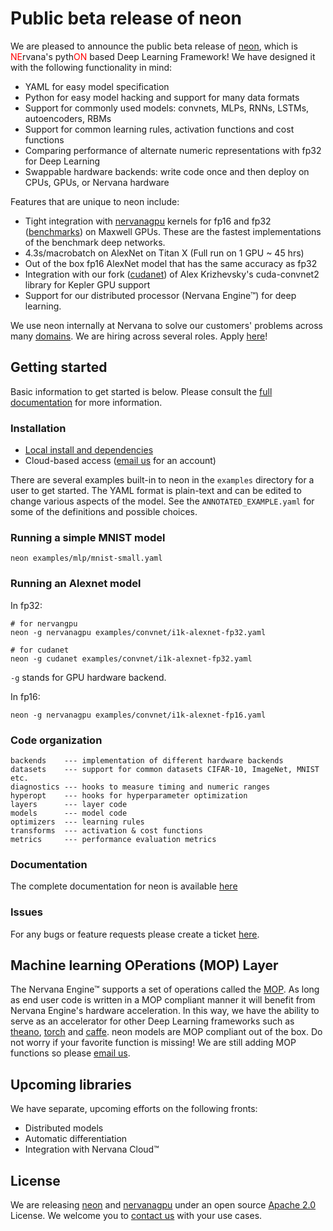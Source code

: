 # Public beta release of neon

We are pleased to announce the public beta release of [neon](https://github.com/NervanaSystems/neon), which is <span style="color:red;">NE</span>rvana's pyth<span style="color:red;">ON</span> based Deep Learning Framework! We have designed it with the following functionality in mind:

* YAML for easy model specification
* Python for easy model hacking and support for many data formats
* Support for commonly used models: convnets, MLPs, RNNs, LSTMs, autoencoders, RBMs
* Support for common learning rules, activation functions and cost functions
* Comparing performance of alternate numeric representations with fp32 for Deep Learning
* Swappable hardware backends: write code once and then deploy on CPUs, GPUs, or Nervana hardware

Features that are unique to neon include:

* Tight integration with [nervanagpu](https://github.com/NervanaSystems/nervanagpu) kernels for fp16 and fp32 ([benchmarks](https://github.com/soumith/convnet-benchmarks)) on Maxwell GPUs. These are the fastest implementations of the benchmark deep networks.
* 4.3s/macrobatch on AlexNet on Titan X (Full run on 1 GPU ~ 45 hrs)
* Out of the box fp16 AlexNet model that has the same accuracy as fp32
* Integration with our fork ([cudanet](https://github.com/NervanaSystems/cuda-convnet2)) of Alex Krizhevsky's cuda-convnet2 library for Kepler GPU support
* Support for our distributed processor (Nervana Engine™) for deep learning.


We use neon internally at Nervana to solve our customers' problems across many [domains](http://www.nervanasys.com/products/). We are hiring across several roles. Apply [here](http://www.nervanasys.com/careers/)!

## Getting started

Basic information to get started is below. Please consult the [full documentation](http://framework.nervanasys.com/docs/latest) for more information.

### Installation

* [Local install and dependencies](http://framework.nervanasys.com/docs/latest/using_framework.html#installation)
* Cloud-based access ([email us](mailto:demo@nervanasys.com) for an account)

There are several examples built-in to neon in the `examples` directory for a user to get started. The YAML format is plain-text and can be edited to change various aspects of the model. See the `ANNOTATED_EXAMPLE.yaml` for some of the definitions and possible choices.

### Running a simple MNIST model

	neon examples/mlp/mnist-small.yaml
	
### Running an Alexnet model

In fp32:

	# for nervangpu
	neon -g nervanagpu examples/convnet/i1k-alexnet-fp32.yaml
	
	# for cudanet
	neon -g cudanet examples/convnet/i1k-alexnet-fp32.yaml
	
`-g` stands for GPU hardware backend.

In fp16:

	neon -g nervanagpu examples/convnet/i1k-alexnet-fp16.yaml

### Code organization

	backends    --- implementation of different hardware backends
	datasets    --- support for common datasets CIFAR-10, ImageNet, MNIST etc.
	diagnostics --- hooks to measure timing and numeric ranges
	hyperopt    --- hooks for hyperparameter optimization
	layers      --- layer code
	models      --- model code
	optimizers  --- learning rules
	transforms  --- activation & cost functions
	metrics     --- performance evaluation metrics
  

### Documentation

The complete documentation for neon is available [here](http://framework.nervanasys.com/docs/latest) 

### Issues

For any bugs or feature requests please create a ticket [here](https://github.com/NervanaSystems/neon/issues).

## Machine learning OPerations (MOP) Layer

The Nervana Engine™ supports a set of operations called the [MOP](http://framework.nervanasys.com/docs/latest/ml_operational_layer.html). As long as end user code is written in a MOP compliant manner it will benefit from Nervana Engine's hardware acceleration. In this way, we have the ability to serve as an accelerator for other Deep Learning frameworks such as [theano](https://github.com/Theano/Theano), [torch](https://github.com/torch/torch7) and [caffe](https://github.com/BVLC/caffe). neon models are MOP compliant out of the box. Do not worry if your favorite function is missing! We are still adding MOP functions so please [email us](mailto:framework@nervanasys.com).

## Upcoming libraries

We have separate, upcoming efforts on the following fronts: 

* Distributed models
* Automatic differentiation
* Integration with Nervana Cloud™

## License

We are releasing [neon](https://github.com/NervanaSystems/neon) and [nervanagpu](https://github.com/NervanaSystems/nervanagpu) under an open source [Apache 2.0](https://www.apache.org/licenses/LICENSE-2.0) License. We welcome you to [contact us](mailto:info@nervanasys.com) with your use cases.